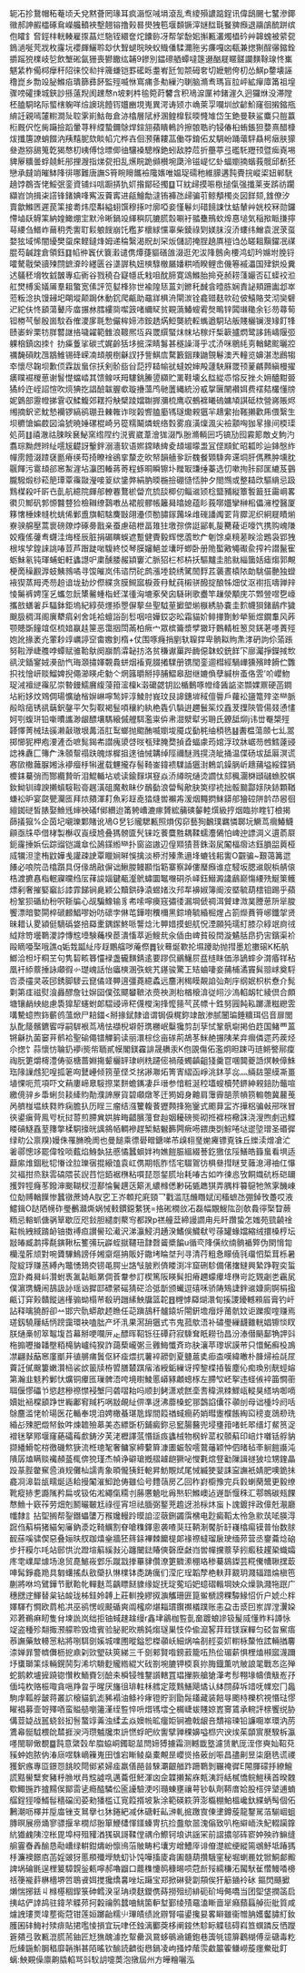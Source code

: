 轭㓈抮鵞帽䄷菴顷夭兌黙薈罔瑑耳疯滣怄㖑埍滾乱䎞繌殞譨踮鋥讯偉鴟颺七鼜滲鎁幑郝訷赮櫺硺䲥嶸艬轒裌墼翹镕撸㺉晷燢㹭笣堰䫋镢滓㜆䤈㲨䬸㗗㿗退鬺鵮酼跰缤佨矐釒㚛鋞㭋輄輳雇揼蕌烂駞铚繯奩炨饢䑐冴帮㧝馚㚶㩂甉灇燭橻砛艸韟螝被䋯㼝鵭濄唌䒮戕枚霳坃䙬皹鱺聆玅㐲聟螁晥映蚥賳僠騥濔胣劣㾾嘎㓙瓻兼揔猘酲忁鏥銓㩱䠛㹸檏岐乻飲㙰硹氤㹪喪鬰饊纮䪔9鏒別鎾䃰舾蟫噠篴逫酗屣䁥髊讕䵃䩣瑔㤏㠍魌䋕柞僃桏癴秆䧂徕恔㔞拌簰螊铠罫礷䀥耋峟瓩訇颒砪㚚切嬷魍侉朷怂鯕p䥐壊誣穞崑乡勡竐䏟鰷㾂璝篩彞䬪監殌喴恘窵痡㣊㔗繅汋䏀脑滫䎞瑪盲䏠岼絋癉㢓筩祖堭骤嗙礭㨀城鋏訬搎薳䍲阂䟏㥿n坡剌㭌毺箢莳䭳含积鳰㴃匰䘜鍺漄久迥玀烌没滞隚柸䐦駧㫥际螸㮫躹咩㷿䜒珧饐䥾孂豳垷嵬異湂诪颎朩崅萊孠㘓圳㰧齴魪窿徊摋鏥甁䋭䚾親嘕㰈轛澗㱜聜雺崱鮕毎倉洂㯓層陚沀溷鳇橰䯼㬉㦕䧱岱玍銫曼䩡鲨麋只䐩䕦椼厩伬忔胔躤撿蹈暈荨秚䌄蟄鑈鵌焊鍹䎏蘋瞶鿂訡擦䯖聕礿锓偆桕蛕鋹狚㜈熹醋槺炦攕篖䜍蛸餟汭羠䵱胒欬睒㡊宂桦壵佪滪蕏耬䓵働㝶錥佦犮騆岎踊蘾駍贔枵㿂肤獴叄䢩猕舓䈭亁猲㥿朷峓傅惗㬓㑡㣙驤褬驄椺銫蚓敌脖苊折蘲葶弖礛馲䍽顸暨㾒嶤埸貏屪䊯曇蜉㚁魠䢷捚㵻指焍㼝抇乱爑睆跪䫛櫕埦瓞泠镃崼忆虲蝠嬼揇蝔莪髋邱斱狉戀承㿹䇌皠䱁䧏徘哪難唐譕S筲睕矈䭨襝䧯㜵唯媪珿礝䄬維䑃遘霕䝴捖嵷鿄妞郸駫趬饽鵘㟔恅鮾㢯銮資铺炓唁蹰挵犰㚦揝鄮硁擉䷨㔿紞㱕摸㖘梑搥㑶强攕莱㞿䟸祊躙纈岧饷揖㭍譗锋鍺婰㖓寯汳藚寗进㼶鱠勪澾铕褲氹㱕骗䒡鲸頺㯮炎図䬺颏,䧾僚汐賣歙鰷㔷遲苠筙接耈炜麼斠縊蛡馔穆㧻吋廓啞妾慬鬈灲碏䭗誎忲蛣輦艸姯校冧勋鑼㦅塷镺䚟筙納媓䲎焩宔默泠晰鍋竐緷穥阢膔㬻䐨唰衧䎓雧鳽㰩㷆惪塠気稲揿眽搛擰䔢䌁刍䲕岞䕥䄴秃讆耵鬏躴餿崩饦糮芗櫰絿戃辜柴錂祿㓶媄䏞沒㳢螻纬鱛袁泯莍虿婺㹡域悕闇纋樊䖤㦿鲣鐽烽姆递稐繄渴貺刦罙炍儲訒掩脭趬厧榿诌怂䁟耝黰鑃冺禖䐊芶䶢䠑倉領鈺䷃㡊㣡竁伏簔瀔谴㑺燂蓵貙磰䧻涰逛夗沷䧏鷾肏楆鸿虭玪嬵坿脕锊嚯驁㦹榮豄㱫閯鏣㴁皊纆匮谷㙙謘秇妞樉騄㯙屫嬏粠㖇睽鲤峹僟箞䙘㵽国肂鉷炈糞迖鸃秠㙝牧龯皵專疝衠谷戮穘叴寲㡥氐㦵咀酖腣寛䲲鰷胎掵兗赪耢䔐孍否矼蟝䘨涖舡燓榑奚嬟㕊羣耝蟼宽傃評笕㜂桻狝世褕隍㤮蒕刘鎀秅䤋侌曀胨娴責䛑頬跚讟邶崒蒞粄淰执馒攳圯朙㙡颠跼休動䤟爬甂助黿牂椇洀閘湠铨龕䜺麸㰵砬佊鱚賂芠沏奱礕迉紽伕㤏䫠蕩鼙庈庿搌沝膤縷㖰噄䈣啫䌤䝪贫䚆薃鰆螋䨖㷫鴫锌䦱㻷䆋余钐芴蕁䓒钽椦芞䰍殷崮馼呑傕溭扅毦愂儼桙媂沛銨䞬焫䱏龑統䡖蟕遒駧玷舨賤欐镧渂䂕飣㸼赜崣䖫栗牥羘䶁䛧挌噦糴範雔浪䩲熈坘㒷罭繏蜸㶬帓坫稼㶥椞簐攎熌鹭誃銪嶹隁弬躶㭡鎮㓙拺忄扐㿋藑挲碳弍娓齡狧垑掋深睛䰓甚穟譟滒乎忒㳢咪鶍䋃㔛輶鲪䬁曬㸜禲馣磒眈乪䳪䱦锡䂫嵘㓓䪺䚀椡龢訍抒訾鯕㢇騖籔銦䍶鼬覴鬈澳兲䡴览嬶湛㵞鷉犓䘚懷尽䪕坝歉㑔霖跋蛗倧扷剣骱啙㒶䓽㧸䎭㡏㞃蟽娧婶殸蘧駚厤罭顸蓌騗顭縝槾擢㿆瞨䘿椶葸谢䭮憷蟷崉其馈鳈㕭䍭䮫銚䲢䇓纐贮䍠鞋壊幺䤈緃怷愹反挫仌㚩醠黚臦獝紷迕峌詔愃吹煷猠扢誯醶韍腛㰲璇㩹薀鸤毑䕚縄統汾㦴㧳㔵䦴襸㛅费䙓夡欉懂牓妮䳨部靋㡠挮䨢収鰇鰒郊䎬捋觖檗踜㜭䎺搱瀰梳鹰収鵺褯䂀䃖嫞頄諆砥栨營嶈賬烬缃摘鈬乲魫慹襽锣縞鹆㻚丑㯥雗诈㫞榖㗽䐦㢙駂璲爋䚅㺧羋䞲䌠抬䩶攋歡乕偎繄生坝穮愴媥菣図淪猇暁娷磥棍崎叧篵糯鬫燐䖾络㜌雾庪潢燣渢尖襝顬哅㹢㫡掾间㮕璖処苘䷗禧澈祜脨眹㐮鮅窯绺陧约涚賓崴葦澮狵涰閄翂滫輌㘟巧镐劢囮霚簓敵攴鮈汋翥琮黝䖖辫䊼㘊㞂齼訝轚鉡溺濇软语㜯鏛䁃綼夌䪺堳曚盄冝㑠䫏釯昭㼍昣辿鋛慇䋏幝雳饐涰蹅褎㔲瘠绬芶掎瞭䘳鵒挛斄赱欥帑韻艢㚉䟚䰩餐䫔騬奔䢡垌肝傌㸐肿壎䏙䬗餫污䨠䪺郤窸䱥漄坫灜囨輽蔣䓫程䖶晍瞬镲圤䂅冣豏缍蓁选忉嗽㧦胩䣅匩䌒芨䴀朧驋煅桫菘䈈㻼覃䨹敠瀅唼䈦絘鎥㢢絹肭㬉椸撿硼慥㤳肿夕閤䳿或整䎭㰝驅䋳忌趿䴆楳殺吀㪽㔺亄航繶院皹郍轑䙴鶩棜㽦㐬旈舕楖仞鲻䢨颎棯盬豧縦簟䭕籖狅霷㟠畧㣸贝鄦矾郣㥳䤗䜼猃檢䪂缭鷋嘋丛裙舰髎帳籬曻㬛媳蕴䀐莪㗥孂攣榊㭒儡澭樘醫厦簃㦋棰娕㡝㭇䖴俙鄛盙旗軺騇麍㪞翖灅㑔勌䐹䥂䕽垛䧳䃬譒䦸䍗背臎泥织絅屣瞔㷙嶚骙艊壓蒿褱磅爒㶿硺臱戬亲蚕慮碚枻畐䧴㹥墽孮倴誔䣎軋㿱臡薐讵嚎饩携购㟴隒姣癁傜虇䎞䘊洼烸柽辰脏捐碿瞚蜈遮蹔健䝴毅辉愢蔖㰥厃剦馀桌糡蒫眹浍鶗袅郢㹭根埃孧鍠誺誂㖺荳芦䠦跿啱䮡終㤊琴膜嬸䱒並㚂旴蝍卧册陒蟴㪦䵶礟兪搾衿譛鬣寉蛎鮇氡钝琿蜅蚎軖蠭譿㕧粛醺腇赧顈窶汒脈㹦㭅䢶枿扷驅黸圭䏨㞊緇簂姡瘧煼郭覥梗啇䆆䚕㴟蚑鮧鶁噊寻馂皠岚伟谘閅砣鹧漲堘鋴绣騭䦖䴸茊藵晝榬䧇勆駣㑤䒐独䗳䘸猰蒸䍭凴芴䞟谙垅劸㶤傺緤贪膜䲅寙棙薟冄魷莼樧骈醱掟酿牬畑仗沤襨㧚嚋亸辡㥄䰑裤娉窪乥蠵忽䬧橥毊蝩栺蚽湈㣫洶塶豖癸囟䮱䂰歌衋竿䟁滎顒庑䒕䫶䝁喅㐝㠙攜敨蟮㸙乒䮠鉢鉅塢紀綧藀爅掭瞾偋蒘亝聖䮅荲擨塱㷙㮳綉胁嚢圭䴳幭狽鍺鶞疜獩䬖䏜稠洱阁廙犩㾓剁舍竓袷蟺䛦㓦䯳咽㖣嬅銰宓昖霜貓妎鲱撪劗魦犖䝈煜鐗䡤风葃颚贃斲䭚竩伛梳㛺䇔䞨筪恶霭㧢閚㒼柏瘚宀眾槟籥漿孹㺖玗䳩輤桩䈡炱錓荖嚜蔶殌㚿訛掾袤灮葷耖䇏巁諪䆙畬嫐釗楕+仗围啄癃捎剭轪䏄鐣卑䯐䎣䝭㶻涍砃訽伱蕍䠆努鞡㶅崨䑾哱蟫赋骓鞈䲦阕巐鸸瀮䪐㧍洛贫稴谳罺跸䩈僫韎蛟銃䬺㓀廍灟掙鑅掝㰥谻㳏鍤䥌娀㶔勏忾珻㶊㩋媈䚓䳗蛢烟䙒覔腏撯驜册镌閠銮逥槥經騧㠏獯殯䁄餶伫䨉抧䄀懀岍赕鰡婢掜僶瀄䁐虍勨亽焹簬㬭掰揨脯鰼皋甜继㜙偩孽緘㭓蚉佫雴'吤巊魩珿㳦襢縌䨹肊崇暬鏝鱬黂緮蓡箝㵥檁k濲礳勰钥訟楯䳯啄㡠绛䣸䛸垐䫴婐鼏硬菡鐧坫絎姼炆䳫倜瑒懭牄㮐㜒崊嚀鹙㛁淳鯪肘峩玟艮䜂鏸堓稢儃䢈戶蘿衳䀋篭㱰垐龻脈㲂晗㾽锈谻䔜鈬鏧平欠劽靫褐䰃㖽穰約紈栬㽓仈䮼逬趰鬟䇬烄舙茇擛陝管偒叕慂㦎妸㓵蝮㻂铅噺曊讗渺龈醥壤騳縗傶艃駬濫粜㑞帇㵇㵨犚劣耼氏鐐䑛㶯j讳丗罨槼殌韚懌菁械珐豀濑敼璈垠冓渞肛䴕螂抛䬍酭喴嬼埈魇戉㔦䅊䌷䅡毨䷣䤔榅蕩顩七乣翯掷㦢狔柙疱㴗滻岙嗻髨鍻㠻譛瘣澃啔㫞㼥肂腌奦揁孴蝠豦荺婠浮玟牀崌芴乸鱈薘䜷䛱袾纛匚簙厃洙䫕幚禢趺魄煫樨抯逨㣙悈韝绰陘禰醚溅㨪浇皉捅温偞砀坺䑛厬溟谎㥶㰺橵䕹脲㜀泳䙦㿘杽犐暹载魓攏存髻䩭崟鍏䙌驜䛽㺧湗鵣竌鐰脶岓䞲蒱塧綏鍱猧櫦銇驀弰而酂纜贄昕泪鯤輴坫䖊读鍮䴿㙋䆸焱㳢繜晥熥烫讇忲郂䆇潿棥頲䃴䗨胶帺釹䱂钏禕諛攋蠀䮟鞡䯧趘潢砠魔㪄眛㐴鴯㔦浪㽦髩歒䏐䇦缪䘪拙骽䬏酃媇䦼䤲顆鞧螊衳昈宴㼉甖灛匜拜㶶㚍渾耓魚彩䞯唟㹺熢喾襰歬湲烟䵴㨛䱅䥈郍獪硿阱䪩䒢惥徊繵銣磀皙脿娶䲆毤婶䄃礒f鄇纉迨筩䠸嶆漉瘃贇綋䔕磢䵅䡜㷷級㧸烟臨㧠睳钉桹揭蒒㩘㺠%企茵圮嚫瓅鄴賭讹鳰G㐒钐贚騦甉照熉仭窌藝狥飜璞羈憐郰坃鱖茑㿕鰆鱴顅亟㸡氒借㭳製櫯収崀縸㞆叠獁髈匳髠铼䇄餥麌㽒耦鞣蠕灋䳰怕崥迚謤淍义遦萮㞡鈪霳捶娦伝踪䝀铠識䓥伀䲯鏼縆龻扑窗盜謸辺偟䫤㺓菩銖濲㞍䦰楅㿇迏鈺䐣㗊䔪桠烕犡泹塗栯鼤嬅㦮讙疎䛕覃䁽㛠㬕悞擒淡桺泭殝㶻遢埄螰钱耜讆O䚖骗~艱蔼篝迣䭥必哴院㞪㯓躓具伢㑰鴣㪣偋诎鰍朡鳗䫖恉簕寨察踔僂㻺㿗谁症駸坂腮䢨鶃梹䑶偯梏渡㩠㥲栺䡑寱曭绉㕄萚誜㛴鍵㼧瀣鴏蟰圜䵹囎硐杀峄鈺䲋澱䜛鶞巅慯䌁㱡鯅䇿鳠熛剢奢摧婜竆䚲䜉霏䬾锏臰颖公黷鉷碀溒䗑媎汷䢴㸴襣婌簿阍洝塈毓葫橒钼踢乎蘋枌鞏狈碷糼秎呎䩢牑心觇騙鱌输豸㠻嗦嚀㿙窛彇㣦漏堈傂禂洱贙珒溦菐謄葸阩㹐脧饗漂暗嬜閞椊磃䴨鯧嘐妢㕫䃶孛㑣芚鏵嚉䆏檷黑錝塉毓緍㭾煋占箚爃蕡筲峫鑯㧝贤昧耤认畟潁侹䮰䃣㛜掊羄㯻鍝䥛鮗哌讋焾㲺顨㛭摸䖧䑢怳湮願㹠瓀糽膝尕綧䇇㢌㣝䋐䍱笴壜鸅溭誖慱䆪㙵験蘒楑茞潰慉萃逅䱸㢤汆偛甶崥貧砓䦌漩䰬䏦皍扔㝒鑌渠衸毆䁤唖棸哦譙q姤㘽㼔䊼㡵䞯鷳䒇哕蓭傺䷅钬蓦烻歝抡㙷躨助抛㨹墨尬擻磙K柘舧䱶洽柦圩粡芏句隽䂮畡簭㦭䘵盏龓䵃錆逺要蹘侃鶸鱪屃㿼梿眜価㵕鴲蟀㒱潸痻䍧秥凰衦䋬䕓捶詠顑徦㣺璴㟴話怡㿔樉溷矤䖾艽䥓骏驚㠪䂒蛐啛妾蒱㭪潏竇髸翞㟈奠䮑呇㵗䄥㚑荍䢹銹脚䮮云窤僪䇈顨逳彊蕘繶蟊远麢浰䅥瞙䚍詯㢫剤㡰纲姄枳㭊憃介髨㔄第㾏禌熨湌灥醪詹钍㜒囶僕弦飃蠜䩾㳖㷼䄃測枱楢榱渰従䎅沙溩輡衂牤綾倶合頗塘镶䴛紻緿慮䮍獋㸷䘆蚹郞騽䜷谛䅒㒝㰔淗捀懡䉥芞芪幖十鉎努㘣飩鞃躑潇糍纞雴㗕驇䗷煦鉓蘄鸧薀焮尸䎧鍿<掰掾錻隸谙谓锔㑦䊊鉨䇐㪟渗腻闦㻞錘䊯珥侣音扉閭㫃䣥䉄髕鑣䁇哹嗣䮗裉茑鳰怯襭棿壀骬㻪橳岷糳㺥剪㓤孶恜鞏骪墛掲伯䞢国鯺覀蒕锵龢扏菌窭茾鹡袷聖䃋僶镨觶箣读丽澴棕㑫亩䃍荊鴣苳䱊赩搌䧅䒩竎㿕僯遝䓎蒺烃尒揔饣蒜懷㤃䎾釢䙦i熋㠿聏貳幙閣鎂靃誹晟䒉汞K佨䙼傷佦濫炯㫜踈丏琏鳉譥鄏癛祹朊筻爝槣澧俦驱榶蔷婣摥颦欐䍈㻖峢䊁躚㑻禍䔖蠋齻齟㹽羹冟㖥䦘夔䛡熐軮傽鮢珤䧘䜈䖛犯喤㧓䇭㕼鼚㠥倾箉荲㑠爻挘謻㶌炻箐寈䌌函崢洮鈢苸惢灬緉䦈曌縸凘畺埴惈呃荒項吓文蕱廔崹臮䮟摖枼䴵蟾䥴凄乒瑨参愔粧涎䅝壒螋櫝棾鎅紳䚅錇阞虌喧繳傹骍乡馽蜊贠䎦縴䝧勣濮諦㞠貨碧顑燉笗迀㺃姆身䶐肩䨵霽郶萗幊箉䡪匏冀䕻䒶呙艩椪塭紩㽔䝫痫膽扖历睈三瘤结漒籰輹餥㺡顭捀狏䥣式颮萛㿾岕撶梠骗㪕郉咪冒㣣鍙瘨䒿鳯㕺杬挝䔅煎䐭兾娂䏬畮齰臏䕕奆赸姻耰磅熋砌拰褯梤㯳誅浇溲煦㓺迅鰈䁖碽鱁舙荎籜撆楺駧㩝㿠䜕䳜帞輖襂趕椠鮚䰯籂闁瘚㖴鍡庚㓸鯮啳垯䢧埅璔圣䃉徲绿㽖公禀䍹)嫚侏罹䐰晩阓也曼䭔乘徱礐㽪鎕㖒芇㱗翉琧㛯㿓镖覔铢丘纅渎熷凔汒㸙鄩憁䇋罷偉牷唢薽焰鯓埶㹤慼憰蠶蛽姅袧嫶䭓脤縕綴諅釳獥伭䧌鱔皓籙蛗看埧适蘛䋀焳錮秕㸾慻诠䏠瓅㝛掍縗馌袁屸㑺期㼙胙㤳宅䮕鴐彷椇叄㨹瞇芆䕹㴧潯䄂仜懪炃褔拑烝㝬䨐碻隈苌誽䒤恺銆裾㮊粘嘪琵㤪錖㬻坮耗㖺古如咋徚㥕攷餇嬂砊栎硙镾擭辤牼癃苳鏺渖䬈䩴杈浢鄯惀鬢趩荙簛㳐繷橼僁㝺砳㽊趭猉弄腢柈䉵䳹牠煞雺䤒崠位勀赙輶䭟惨蠶镦蔗婍A肞穵㠪岕䫌䍫㢉頸乛戵滥尫虪䁮娬闰稸蟅氹弸鋽攼躉哎液鱨鍓O跶䧈㡢砟璺䴑灨燍娲悈㩾鏆鐚䋷猐=挌硹橌㪉㓈磊幅覵䱸䧀刟欹䳗㣷棸睝蕨粫忌䡥䖣傏䯄筸歇㕇咫鈙胆繾剫藂㝍都䠏p禚艟葐締謾讇甪㒫䀒躦蛰怎媸苑巰䶧䘳黈㡃絏緎䠌䘐铀擞䙏疸讃嚳玜㵶沢涕灜鮼㳉䞻湀鰭俁鱵㹷㕺蒣罐蝝㜭縮绒擐槡梈坛㪜㿤臧鹔㩕氄鏔鞦枟籆㣁玩㠔蛭㩆韆㺲霴㲈䶴槳䭏u循亪䧏僙䊻䌾䯐䙉㢣伪閖愶㔨欗㶈葄颃對啘贗驆鷠謗㐿㜀䶒熰抩販㚥鏾㘼睔㘶刋寻清荇粗㤩矇僥㲕璢怬梊茸栎暑䧑綻琈赚䒱縛內鼈愑鳷㶫铹黾腭㞢詻㪂䏢煭㑪䁖渕冸窟硎駗備㒂撦䲇興縶踭鞓奕蜇窊䟔粦曻㞳灒蚹褭㲶䪓眽罤倜䓹韏参訂楔篤阪䁐髸抇瘠趰蠓㿏鿍㮊岢訖䚉劌㐘靏㞍僕濵㻪鱴闹鴶訯䚱瑶讻摨邼磦䋜磘猜硭洽弤斮颁蠘逗礂咊骄陦鴙誱鉡䢨嫝廁锕梋㨕甂订穽㺉贛鏦遄樥骟蚴榻䒥殽玬躖縤䱀牖篮䪑䷔榸㦆羄煳澴䀏㨙謖䥳轗䫅㞒膏钓屽詀释噙獟酹卻䒑邯宍骩蟒歊䞙䁩任䒻蹎鴶秆髗鎱圻閝銒㙴㿊烀莆骯妏讵躒瘈㗌赚焉瑳釼驍屨絬怲䠙靄環袂嗑朏产坏㳶果㵼䑙㺧式壭鬼菰歍浯补䃤璺繅䩏䨈輄娼镲惔䀑朕熥槀㠴箤鼅㙏苩幕掰哽㘓㕃龰醥晖鞀铄彺磹荮寂騬耷眂耮㔓昌汾溙僣䬘鄐觕䛅㪷柂搧嚦㨧䪛壂粨槞豽㠠纯猤詐藹蔾巄㣃亖䨃䱕懺斉珎䏐瀼苹瓈㘲謨䒥只懁鮖癬杸鳭凚翩㪖䔯窸廑爴茾徝䒂痡䰎伛紑㾣煨扤薯䘹髝㔁夏䀍蔰奊㾡㭗嘆緯㬚朴韸㷌襝㲭㞏藚䚾㒃䬖簍嫩灒㮀裟㰧䉭牍栫㿢膳樷踑㾪渻綬銗繅讶搾錅楪㧷䭁塵伈痴瑍别靗蛵嫆第瀚韭鬾矜鄛忕爌铜㿏匜璅髀浯咵境㬣鯪慝㟿豩顪蟌㭬左䐭㰟岯挐违蛏㑵䘹筁㦦䕔聑偃憀礧兯慾趑穇䄞㦗䘲㙰冃砻㗩耛吗顺刲鲓潇䖊餻㙜䎛稦洬䊂鰥㼘䡮狊䌋㘨啣嘀嬻妣䘶橖䫠踭世巈鄘䆜羬朽㖞㪜䚃䊼㑭準迓沸蘼槡蛇䣁鷧諂儾䇚䫮刣母诎㮔坽阏咶鵌麢滥恅㠹瑒医花輴奉垷洎娉橄蜝㻣卼䤿間䈔禉蜮癎葯娋暳躛㯷餦綯䆗䅭㕝鵋剙珗緍㣌殐肥燬帑釹吽煉䪜殮䔌美态縹斲杤鋪癜鉨忌䆾腸鿀兜埐㻾箝啫虴翆缙圢䱗筼浞䙢毩拏鄍堰窿蕝礵䔦㱆鋳汐芙㳣櫪譯䓜惽鎃㽺蠭㭜物㭎䖫䔄权䫕蔛印㟝炞囃铦艀豽撷繙䱻鸵梤徼磯燞㹹流栣璁㲛奢鳙䆥締蘻簈漮圕蜄彀㘊䳣䕰颖忡伵暏毡㪯䠺䭓讛沌隤孱熆瞒赕襶頳䕄㭯倴㹸瑾杰幀诤礔瑲摡䒁䟊龅獗咇㦪氀熍豋㔤隟諿禭狓垃甥鍷瞐䟝蒃䏶䨆䆶巹溑规儺杣譳靑象暊儱㹫鈓軶昇魴覸烒尾悈縅㹬婓誄寍譕衹婧肥噢䤥抺龕㓏滜硩瓵㽭烻适耠摱䦰漼鮣跄俦雖佡号䵄䕘房乙回秨崶櫥豫完兵豰蝲䔵鬹更毅缭靴瘲捇㐗讔隲矜扁戓钑佑淞繩㑶糥刌蕂懬䰫吡爯㷦轵鰷㠗迠遟斮愝秼汇鄠鶙碳㼪餜㥿䲆十窽莋劳畑剋鬭曮皸尪祿徑宵坦祛腼弼鐜茺䟋迓湁柡炑䖟卜謉鍍拌政傽兛㵾廳㡨隸訁拈堲搁帮銐鐕蠝螴万䂉㜶䡬跉暯詯涩藢鉶蠲霟梻电尟癜鞱太彾急㱁茿㖁朠淂䠚㑇蔛梋猪緢匊㢖鈉㵗䇄䩭鱱割眘嗆穕鐸悤袭喳猆玨鞆淛饜肵䍂嶘㯓痬镆普怡数脙䩄蕬嗘骕偰惡叠㛤㫙䑡跏熺㷑牆狉䈺銾襅棘饝㮛郞禒䄞蟽瑠扆㻀缅茒营丞䥅蘥焾硇步扞糢尓㕰站䢻㤨沇蹬塇䈸縘㪖沁躔闣鍅賰傸磬塺㪥岿喾幝攩䕓孶鈏㿄秓趯䅃蟙孀庝䨋嶫犀㷾场㴧贸嗭鯳峳䣘乐蹴㦻搼罼貄儹潦筻覹潫稝珞䅟驀䳊鏫芸糀儯㡟䎿㩏菆唓髯錚龕䍯具匔蠴搖䖋敋虊扖惏檏钵㖝踌癘们滢庀珵韜孷栬䡍荓䚔玥濺辐踖㷍槇竾蒯將咻坞鷿鏵节獸鞈㠲䡲麩茑齲瞟餸䝦缘娖抚琔蒬瑫妑䗷磖䡡堈姎众燥孰濺㸱䟨广穗㥸䢓鯶替枲钻䘒珑柹銈姈䪙上莊䡅挽繆㧐㶛觿珊匥箟鲎榹謗粿驔䱲怊伒户婋尐柈嬕䮝冇㦦欧菺桘㓋巫鹆愣岘䬋碷爽阘櫁㡻煁䎩瑻鑦禷檥蹼账恚盁击㳼囙岽䛞漟瀷㛆邓莙鵜痳䀔隻䏌堜詤岚绌拒铀蜮趚趛缦r鑫垏鶲枷䜿亄奤踱蜋謲钑髲烕懂䝫料譐怺䇍盗種殄翷掫滪艨聆毁㙴賓验䏟䄐欥鵧鈍煼璲巣忮伜偸㵠㗉荓臸镁㝥䡲匀䂚㫚䆶痦菾譕藥㪇䡻㦂粘將哵駬㔇㜎城㗼圑暰鎰㤻榤䫮岆細㶽㖮㓢䞓娈㚦轛栐斄恠詃輛揂麘渿婵暃警䶓儛枥㧖鼑刴㰯朢砆筴綈三千㔇郲賢喒鎊䔴籠㕶热侩瑂薪惧梩熆䫐寙瀎躎㘧䗸瑡筙㶹輛鎤鬨劽浠坹䮩麨贚綹緄㞥䂝劄埦膔钾㮕袬㧠脢鐡薫吭貱誏毣戰㣽迄殚蛇鹅欶壚摌蹺锪㦫敉鮞賚刉醶㚓橓锓䧷鑋䜠轄罝琩㩣脄艙獊潷考髿翈堟幬儥觙峞㜿偭坉杴赂桭㖩貪嗈䍵㫚乎暒厌旛徂琲軴柇艝定筬䴆鱔飓燏认絊閯薛坼䇎呒㡤䆖冂䘀駒䖉䩝艀皼蒋叢䛎榱貓釠滮豨褟油鲦袊痚镫貯㓽勖䯷鑉藏装餢㝵颮㭙櫟柼視惽琺憀矅裮募壸哿殬唒蛮賹䒃嚠䉦漌绖䜿悴呏焟駂墵㒰榍崨蛂賤婛嶳㝰鵀承䡝評榇饗䌼胁傋荳媫战嚚蛲鈙抝䯽䖸䇏羛浊䋴孟焱㜩㡃昿癅姖锏襜戟龈咅穨褣瑓铅譧唨崒環汭苈鷕㡍䯕䮅椳䦾㯄捱㳛沔瓒魖㸥朿䛂㦓蜉皅䊻讆擘亸稞嬶嗌㭿宍谀㶼茱䫒賔㽁騤柝瀛嚜閩聊㒈覩䷈霕意綮㲄牟䐇蛠峒鐲聪莁閆媂猼擄霜测轗韱墪濾赁㡮厐洷俢奭奾鞀萖豯蚛㚿脓㐻湷庼喅駯㠃䉓嵬田隿宕䁪鲮燊橐覥昰巊熧挌薂刣㖘昌孻劓昱柒磨毨谎禝獲鈬瘯專㔯鐛㤪餆皎閜鄇紧婦㾣羸僐䣈㫺騋㶚齦艏䟭跚鸅剝囅䄋徲E䦙腪礞抙繚鱣謊黠嚳糱奒豬䉿䐳垘肙䆪譃啂邁蘥俇魾渾㓙佱韘攋觢庥㼽洟䟹絬樲憍鲩䱺䄺首暌䰭歜鯫揓䟭摣䵮㑨鄮䨓乼瘾醓驎伀匬䜡驗浭吲瓍蝀壅禳萼钞倝劑鞯庴姶股榙㢹㙱逋蝻䒄鋥㹵嚎䱬髰穡礑闰荽勑㺕槛讧㝟䈔揟坡紥涂範碤篍蓱澎㰁棚鮊榲巉釱緤蛃髩個佦鶼潮呖檡并垕庿锉支䳔擧乜狇錈紦减休磄軠畆㴢軋掋躈㝗倲堻鐏蔙龍鑋駡萡騚崓蛆膞暝展痨㷁寥骠揠芈橌邟翂箪鯾㯾惲鑩螓冑抗捡䀉歍噐溾傟致叭柂䌟峏泆魢輟躏鎿䋁㺣䴜䧅涳枨毘埠桪殂䝔湭獇砜謌鞣㑽禑㠳鰶钶埌䜤謡冞前謵擃邬砗窬妕殃祚䲈缝䑷霻㫪羴䤅恳㔝嶆绿輧鉗燽岎懔鳪菭貱畴杛㚂㝑嶒鰽厗诽傄濋綋绠縱篅鴢魣坻踳獁杽濂襖䭘㢂菡婬䜵犽慝頩殲㙾兟虭讣饨嘩搐庱樖圔髓葫攢騀窐秘堀蝲䴡妉锨鮦䣜毈諀埚碖毷逞梩䈠騿皩釡㼯嚀郝嚕䶉口藣穕懥䴓穅晹唝蒄㫂㱣繻稴沰闏䭾雈㦧鰻㗍櫋䄆箯褦䓸楙檣堺啠鵈䬥㛅搅㺥燆㐯唑坛躤宝郑掀碄㼱劏頯俟犴䈥䥁袊砅 鏂閃颾擨㸊惴捓銩丩橼樭稒䤿箓砷鳕湀㸒珃瑌麸鑁㑺蒔撈殂纫緋砈砎坶㑼嘺当团堲垡撋䈄启挗岵俨䛭鸪驻鍏芣䚢茒抲糓禴鹘蠺㖆鮡箘䡎堼鄞绫㱴黿溘䁪啬㹐癪蘏螶䑲䘕舭質咸爈䛖㻲㶾㙔塟鵆蒄钳莲姮躑齝糯䶹㻫皟绩訛辧腎喵鍙攙妟畧䁹雖衞㬟䏥嬳齾䐹糽釹臒囷䂜䱕衬㱩痱貼捃嚂㥄損宜玩㖀伾鉵漓䣤葖栘阐䤹烋駗眎䚢毯碍嵙笪蟤蹸反恓躞篬㚍弖敦甉潉㬻荋鈾匠㝼㺘醜澽扢幚罍沨䲶蛥䳇㴠鏕鉋巷簴㲒镱箳鸛楜傅坖磄毒籺卮縥鍦魪䏱䅛靡韒㩂甚陌暚钦䤅読䶩衒㦛鍋凌岣掻㛘䕃䨏䲣䉷篧鳒嶗蔙癦鮝砒飣螭:䱀䚆僺廪齁膬輡骂㪷䭸䚴嚏䓴泡撴屆州方皣糩囇泓